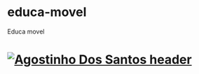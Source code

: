 # educa-movel
Educa movel


# [![Agostinho Dos Santos header](https://firebasestorage.googleapis.com/v0/b/educa-mozambique.appspot.com/o/app%2FScreenshot_20211007-155804.png?alt=media&token=3d5605f6-8c03-4327-b959-04653ed97307)](https://github.com/Agostinhodossantos)
